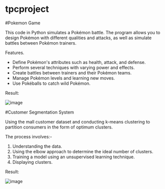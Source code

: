 # tpcproject
#Pokemon Game

This code in Python simulates a Pokémon battle. The program allows you to design Pokémon with different qualities and attacks, as well as simulate battles between Pokémon trainers. 

Features. 
- Define Pokémon's attributes such as health, attack, and defense.
- Perform several techniques with varying power and effects.
- Create battles between trainers and their Pokémon teams.
- Manage Pokémon levels and learning new moves.
- Use Pokéballs to catch wild Pokémon.

Result:

![image](https://github.com/PatilShria/tpcproject/assets/168672551/4f21b3e7-211d-4e7c-9408-84663f297538)



#Customer Segmentation System

Using the mall customer dataset and conducting k-means clustering to partition consumers in the form of optimum clusters.


The process involves:-

1. Understanding the data.
2. Using the elbow approach to determine the ideal number of clusters.
3. Training a model using an unsupervised learning technique.
4. Displaying clusters.


Result:




![image](https://github.com/PatilShria/CustomerSegmentationSystem/assets/168672551/4a0a11fe-f703-4d92-8a53-3bea4f9e28f1)
